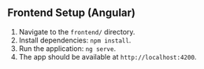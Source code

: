 ## Frontend Setup (Angular)

1. Navigate to the `frontend/` directory.
2. Install dependencies: `npm install`.
3. Run the application: `ng serve`.
4. The app should be available at `http://localhost:4200`.

